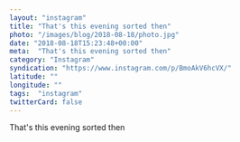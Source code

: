 ```yaml
---
layout: "instagram"
title: "That's this evening sorted then"
photo: "/images/blog/2018-08-18/photo.jpg"
date: "2018-08-18T15:23:48+00:00"
meta:  "That's this evening sorted then"
category: "Instagram"
syndication: "https://www.instagram.com/p/BmoAkV6hcVX/"
latitude: ""
longitude: ""
tags:  "instagram"
twitterCard: false
---
```

That's this evening sorted then
